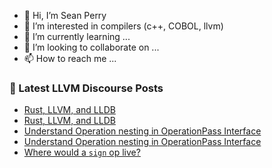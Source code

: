 - 👋 Hi, I’m Sean Perry
- 👀 I’m interested in compilers (c++, COBOL, llvm)
- 🌱 I’m currently learning ...
- 💞️ I’m looking to collaborate on ...
- 📫 How to reach me ...

<!---
s66perry/s66perry is a ✨ special ✨ repository because its `README.md` (this file) appears on your GitHub profile.
You can click the Preview link to take a look at your changes.
--->
### 📕 Latest LLVM Discourse Posts

<!-- DISCOURSE-LLVM:START -->
- [Rust, LLVM, and LLDB](https://discourse.llvm.org/t/rust-llvm-and-lldb/87120#post_7)
- [Rust, LLVM, and LLDB](https://discourse.llvm.org/t/rust-llvm-and-lldb/87120#post_6)
- [Understand Operation nesting in OperationPass Interface](https://discourse.llvm.org/t/understand-operation-nesting-in-operationpass-interface/87316#post_2)
- [Understand Operation nesting in OperationPass Interface](https://discourse.llvm.org/t/understand-operation-nesting-in-operationpass-interface/87316#post_1)
- [Where would a `sign` op live?](https://discourse.llvm.org/t/where-would-a-sign-op-live/87267#post_7)
<!-- DISCOURSE-LLVM:END -->
